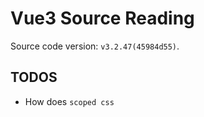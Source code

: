 # Vue3 Source Reading

Source code version: `v3.2.47(45984d55)`.

## TODOS

- How does `scoped css`
